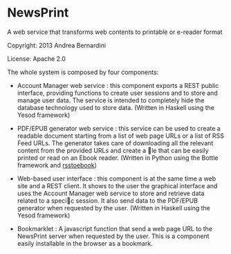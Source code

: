 NewsPrint
=========

A web service that transforms web contents to printable or e-reader format

Copyright: 2013 Andrea Bernardini

License: Apache 2.0


The whole system is composed by four components:

* Account Manager web service : this component exports a REST public interface, providing functions to
create user sessions and to store and manage user data. The service is intended to completely hide the
database technology used to store data. (Written in Haskell using the Yesod framework)

* PDF/EPUB generator web service : this service can be used to create a readable document starting from
a list of web page URLs or a list of RSS Feed URLs. The generator takes care of downloading all the
relevant content from the provided URLs and create a le that can be easily printed or read on an Ebook
reader. (Written in Python using the Bottle framework and [rsstoebook](https://github.com/andrebask/rsstoebook))

* Web-based user interface : this component is at the same time a web site and a REST client. It shows
to the user the graphical interface and uses the Account Manager web service to store and retrieve data
related to a specic session. It also send data to the PDF/EPUB generator when requested by the user. (Written in Haskell using the Yesod framework)

* Bookmarklet : A javascript function that send a web page URL to the NewsPrint server when requested
by the user. This is a component easily installable in the browser as a bookmark.
